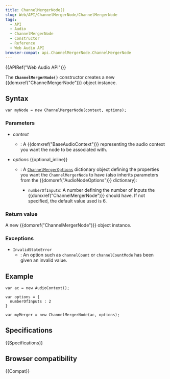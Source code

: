 ```yaml
---
title: ChannelMergerNode()
slug: Web/API/ChannelMergerNode/ChannelMergerNode
tags:
  - API
  - Audio
  - ChannelMergerNode
  - Constructor
  - Reference
  - Web Audio API
browser-compat: api.ChannelMergerNode.ChannelMergerNode
---
```

{{APIRef("Web Audio API")}}

The **`ChannelMergerNode()`** constructor creates a new {{domxref("ChannelMergerNode")}} object instance.

## Syntax

    var myNode = new ChannelMergerNode(context, options);

### Parameters

- _context_
  - : A {{domxref("BaseAudioContext")}} representing the audio context you want the node to be associated with.
- _options_ {{optional_inline}}

  - : A [`ChannelMergerOptions`](https://webaudio.github.io/web-audio-api/#idl-def-ChannelMergerOptions) dictionary object defining the properties you want the `ChannelMergerNode` to have (also inherits parameters from the {{domxref("AudioNodeOptions")}} dictionary):

    - `numberOfInputs`: A number defining the number of inputs the {{domxref("ChannelMergerNode")}} should have. If not specified, the default value used is 6.

### Return value

A new {{domxref("ChannelMergerNode")}} object instance.

### Exceptions

- `InvalidStateError`
  - : An option such as `channelCount` or `channelCountMode` has been given an invalid value.

## Example

    var ac = new AudioContext();

    var options = {
      numberOfInputs : 2
    }

    var myMerger = new ChannelMergerNode(ac, options);

## Specifications

{{Specifications}}

## Browser compatibility

{{Compat}}
